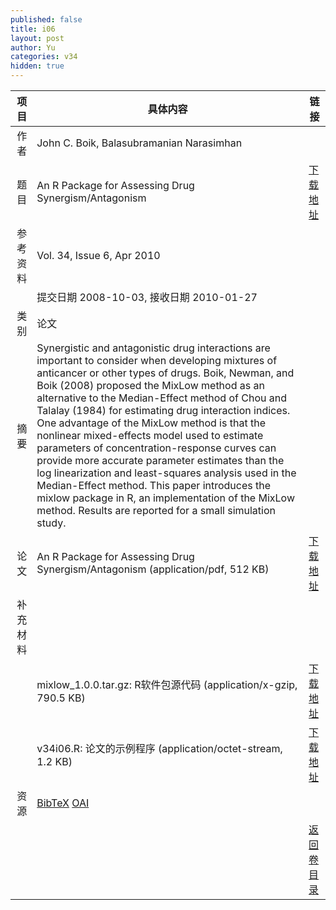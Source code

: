 ```yaml
---
published: false
title: i06
layout: post
author: Yu
categories: v34
hidden: true
---
```


| 项目 | 具体内容 | 链接 |
|---:|---|---|
| 作者 | John C. Boik, Balasubramanian Narasimhan| |
| 题目 |An R Package for Assessing Drug Synergism/Antagonism | [下载地址](http://www.jstatsoft.org/v34/i06/paper) |
| 参考资料 |Vol. 34, Issue 6, Apr 2010 | |
| | 提交日期 2008-10-03, 接收日期 2010-01-27| | 
| 类别 | 论文| |
| 摘要 | Synergistic and antagonistic drug interactions are important to consider when developing mixtures of anticancer or other types of drugs. Boik, Newman, and Boik (2008) proposed the MixLow method as an alternative to the Median-Effect method of Chou and Talalay (1984) for estimating drug interaction indices. One advantage of the MixLow method is that the nonlinear mixed-effects model used to estimate parameters of concentration-response curves can provide more accurate parameter estimates than the log linearization and least-squares analysis used in the Median-Effect method. This paper introduces the mixlow package in R, an implementation of the MixLow method. Results are reported for a small simulation study.| |
| 论文 | An R Package for Assessing Drug Synergism/Antagonism  (application/pdf, 512 KB)| [下载地址](http://www.jstatsoft.org/v34/i06/paper) |
| 补充材料 | | |
| |mixlow_1.0.0.tar.gz: R软件包源代码  (application/x-gzip, 790.5 KB)|  [下载地址](http://www.jstatsoft.org/v34/i06/supp/1) |
| |v34i06.R: 论文的示例程序  (application/octet-stream, 1.2 KB)|  [下载地址](http://www.jstatsoft.org/v34/i06/supp/2) |
| 资源 | [BibTeX](http://www.jstatsoft.org/v34/i06/bibtex) [OAI](http://www.jstatsoft.org/oai?verb=GetRecord&identifier=oai.jstatsoft/v34/i06&prefix=oai_dc)| |
| |  | [返回卷目录]({{site.baseurl}}/volume/v34.html) |